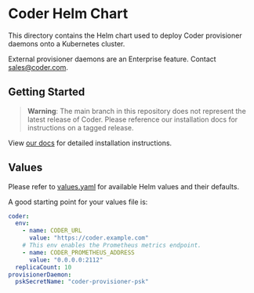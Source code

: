 # Coder Helm Chart

This directory contains the Helm chart used to deploy Coder provisioner daemons onto a Kubernetes
cluster.

External provisioner daemons are an Enterprise feature. Contact sales@coder.com.

## Getting Started

> **Warning**: The main branch in this repository does not represent the
> latest release of Coder. Please reference our installation docs for
> instructions on a tagged release.

View
[our docs](https://coder.com/docs/v2/latest/admin/provisioners)
for detailed installation instructions.

## Values

Please refer to [values.yaml](values.yaml) for available Helm values and their
defaults.

A good starting point for your values file is:

```yaml
coder:
  env:
    - name: CODER_URL
      value: "https://coder.example.com"
    # This env enables the Prometheus metrics endpoint.
    - name: CODER_PROMETHEUS_ADDRESS
      value: "0.0.0.0:2112"
  replicaCount: 10
provisionerDaemon:
  pskSecretName: "coder-provisioner-psk"
```
